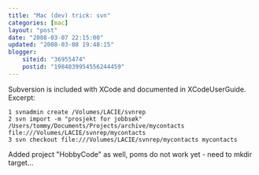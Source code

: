 ```yaml
---
title: "Mac (dev) trick: svn"
categories: [mac]
layout: "post"
date: "2008-03-07 22:15:00"
updated: "2008-03-08 19:48:15"
blogger:
    siteid: "36955474"
    postid: "1984039954556244459"
---
```


Subversion is included with XCode and documented in XCodeUserGuide. Excerpt:

	1 svnadmin create /Volumes/LACIE/svnrep
	2 svn import -m "prosjekt for jobbsøk" /Users/tommy/Documents/Projects/archive/mycontacts file:///Volumes/LACIE/svnrep/mycontacts
	3 svn checkout file:///Volumes/LACIE/svnrep/mycontacts mycontacts

Added project "HobbyCode" as well, poms do not work yet - need to mkdir target...
